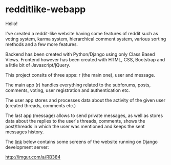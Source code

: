 # redditlike-webapp
Hello!

I've created a reddit-like website having some features of reddit such as voting system, karma system, hierarchical comment system, various sorting methods and a few more features.

Backend has been created with Python/Django using only Class Based Views. Frontend however has been created with HTML, CSS, Bootstrap and a little bit of Javascript/jQuery.

This project consits of three apps: r (the main one), user and message.

The main app (r) handles everything related to the subforums, posts, comments, voting, user registration and authentication etc.

The user app stores and processes data about the activity of the given user (created threads, comments etc.)

The last app (message) allows to send private messages, as well as stores data about the replies to the user's threads, comments, shows the post/threads in which the user was mentioned and keeps the sent messages history.

The <a href="http://imgur.com/a/RB384">link<a/> below contains some screens of the website running on Django development server:

http://imgur.com/a/RB384
